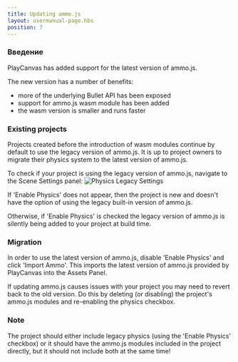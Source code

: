 ```yaml
---
title: Updating ammo.js
layout: usermanual-page.hbs
position: 7
---
```


### Введение

PlayCanvas has added support for the latest version of ammo.js.

The new version has a number of benefits:
* more of the underlying Bullet API has been exposed
* support for ammo.js wasm module has been added
* the wasm version is smaller and runs faster

### Existing projects

Projects created before the introduction of wasm modules continue by default to use the legacy version of ammo.js. It is up to project owners to migrate their physics system to the latest version of ammo.js.

To check if your project is using the legacy version of ammo.js, navigate to the Scene Settings panel:
![Physics Legacy Settings][1]

If 'Enable Physics' does not appear, then the project is new and doesn't have the option of using the legacy built-in version of ammo.js.

Otherwise, if 'Enable Physics' is checked the legacy version of ammo.js is silently being added to your project at build time.

### Migration

In order to use the latest version of ammo.js, disable 'Enable Physics' and click 'Import Ammo'. This imports the latest version of ammo.js provided by PlayCanvas into the Assets Panel.

If updating ammo.js causes issues with your project you may need to revert back to the old version. Do this by deleting (or disabling) the project's ammo.js modules and re-enabling the physics checkbox.

### Note

The project should either include legacy physics (using the 'Enable Physics' checkbox) or it should have the ammo.js modules included in the project directly, but it should not include both at the same time!

[1]: /images/user-manual/physics/physics-legacy-settings.png
